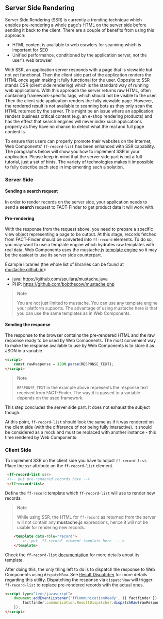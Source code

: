 ## Server Side Rendering

Server Side Rendering (SSR) is currently a trending technique which enables pre-rendering a whole page's HTML on the server side before sending it back to the client.
There are a couple of benefits from using this approach:
* HTML content is available to web crawlers for scanning which is important for SEO
* Unified performance, conditioned by the application server, not the user's web browser

With SSR, an application server responds with a page that is viewable but not yet functional.
Then the client side part of the application renders the HTML once again making it fully functional for the user.
Opposite to SSR stands CSR (client side rendering) which is the standard way of running web applications.
With this approach the server returns raw HTML, often containing framework-specific tags, which should not be visible to the user.
Then the client side application renders the fully viewable page.
However, the rendered result is not available to scanning bots as they only scan the HTML returned by the server.
This might be an issue where an application renders business critical content (e.g. an e-shop rendering products) and has the effect that search engines will never index such applications properly as they have no chance to detect what the real and full page content is.

To ensure that users can properly promote their websites on the Internet, Web Components' `ff-record-list` has been enhanced with SSR capability.
The paragraphs below will show you how to implement SSR in your application.
Please keep in mind that the server side part is not a full tutorial, just a set of hints.
The variety of technologies makes it impossible to fully describe each step in implementing such a solution.

### Server Side

#### Sending a search request

In order to render records on the server side, your application needs to send a **search** request to FACT-Finder to get product data it will work with.

#### Pre-rendering

With the response from the request above, you need to prepare a specific view object representing a page to be output. 
At this stage, records fetched from FACT-Finder should be converted into `ff-record` elements.
To do so, you may want to use a template engine which hydrates raw templates with real data.
Web Components uses the mustache.js [template engine](/documentation/4.x/template-engine) so it may be the easiest to use its server side counterpart.

Example libraries (the whole list of libraries can be found at [mustache.github.io](https://mustache.github.io/)):
* java: https://github.com/spullara/mustache.java
* PHP: https://github.com/bobthecow/mustache.php

> Note
>
> You are not just limited to mustache.
> You can use any template engine your platform supports.
> The advantage of using mustache here is that you can use the same templates as in Web Components.

#### Sending the response

The response to the browser contains the pre-rendered HTML and the raw response ready to be used by Web Components.
The most convenient way to make the response available to use by Web Components is to store it as JSON in a variable.

```html
<script>
    const rawResponse = JSON.parse(RESPONSE_TEXT);
</script> 
```

> Note
>
> `RESPONSE_TEXT` in the example above represents the response text received from FACT-Finder.
> The way it is passed to a variable depends on the used framework.

This step concludes the server side part.
It does not exhaust the subject though.

At this point, `ff-record-list` should look the same as if it was rendered on the client side (with the difference of not being fully interactive).
It should be considered as a mock and must be replaced with another instance - this time rendered by Web Components.

### Client Side

To implement SSR on the client side you have to adjust `ff-record-list`.
Place the `ssr` attribute on the `ff-record-list` element.

```html
 <ff-record-list ssr>
 <!-- put pre-rendered records here -->
 </ff-record-list>
```

Define the `ff-record` template which `ff-record-list` will use to render new records.

> Note
>
> While using SSR, the HTML for `ff-record` as returned from the server will not contain any **mustache.js** expressions, hence it will not be usable for rendering new records.

```html
    <template data-role="record">
        <!--put `ff-record` element template here  --->
    </template>
```

Check the `ff-record-list` [documentation](/api/4.x/ff-record-list#tab=docs) for more details about its template.

After doing this, the only thing left to do is to dispatch the response to Web Components using `dispatchRaw`.
See [Result Dispatcher](/api/4.x/core-result-dispatcher) for more details regarding this utility.
Dispatching the response via `dispatchRaw` will trigger `ff-record-list` to replace pre-rendered records with the actual ones.

```html
<script type="text/javascript">
    document.addEventListener('ffCommunicationReady', ({ factfinder }) => {
        factfinder.communication.ResultDispatcher.dispatchRaw(rawResponse);
    });
</script>
```
